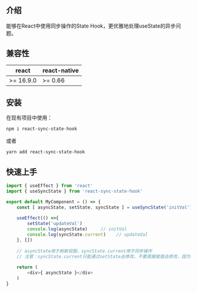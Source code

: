 ## 介绍

能够在React中使用同步操作的State Hook，更优雅地处理useState的异步问题。

## 兼容性

| react | react-native |
| ----- | ------------ |
| >= 16.9.0 | >= 0.66  |

## 安装

在现有项目中使用：

```bash
npm i react-sync-state-hook
```

或者

```bash
yarn add react-sync-state-hook
```

## 快速上手

```js
import { useEffect } from 'react'
import { useSyncState } from 'react-sync-state-hook'

export default MyComponent = () => {
    const [ asyncState, setState, syncState ] = useSyncState('initVal')
    
    useEffect(() =>{
        setState('updateVal')
        console.log(asyncState)     // initVal
        console.log(syncState.current)    // updateVal
    }, [])
    
    // asyncState用于刷新视图，syncState.current用于同步操作
    // 注意：syncState.current只能通过setState去修改，不要直接赋值去修改，因为syncState.current的值必须保证和asyncState的值同步，直接修改会带来一些问题
    
    return (
        <div>{ asyncState }</div>
    )
}
```

